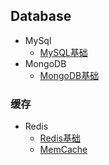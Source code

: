 ## Database

- MySql
	- [MySQL基础](MySQL.md)
- MongoDB
	- [MongoDB基础](MongoDB.md)

### 缓存
- Redis
	- [Redis基础](Redis.md)
	- [MemCache](MemCache.md)


